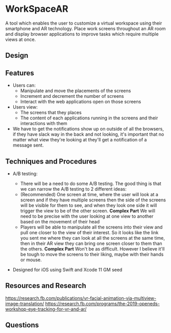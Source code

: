 # WorkSpaceAR
A tool which enables the user to customize a virtual workspace using their smartphone and AR technology. Place work screens throughout an AR room and display browser applications to improve tasks which require multiple views at once.

## Design 
    
## Features
 * Users can:
     - Manipulate and move the placements of the screens
     - Increment and decrement the number of screens
     - Interact with the web applications open on those screens
 * Users view:
     - The screens that they places
     - The content of each applications running in the screens and their interactions with them
 * We have to get the notifications show up on outside of all the browsers, if they have slack way in the back and not looking, it's important that no matter what view they're looking at they'll get a notification of a message sent. 
     
## Techniques and Procedures
 * A/B testing: 
    * There will be a need to do some A/B testing. The good thing is that we can narrow the A/B testing to 2 different ideas: 
    * (Recommended) One screen at time, where the user will look at a screen and if they have multiple screens then the side of the screens will be visible for them to see, and when they look one side it will trigger the view to be of the other screen.  **Complex Part** We will need to be precise with the user looking at one view to another based on the movement of their head
    * Players will be able to manipulate all the screens into their view and pull one closer to the view of their interest. So it looks like the link you sent me where they can look at all the screens at the same time, then in their AR view they can bring one screen closer to them than the others. **Complex Part** Won't be as difficult. However I believe it'll be tough to move the screens to their liking, maybe with their hands or mouse. 
    
 * Designed for iOS using Swift and Xcode 11 GM seed
 
 ## Resources and Research
https://research.fb.com/publications/vr-facial-animation-via-multiview-image-translation/
https://research.fb.com/programs/the-2019-openeds-workshop-eye-tracking-for-vr-and-ar/


## Questions
